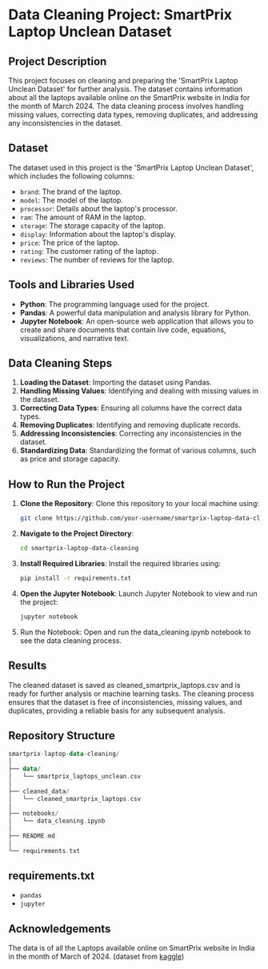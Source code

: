 # Data Cleaning Project: SmartPrix Laptop Unclean Dataset

## Project Description

This project focuses on cleaning and preparing the 'SmartPrix Laptop Unclean Dataset' for further analysis. The dataset contains information about all the laptops available online on the SmartPrix website in India for the month of March 2024. The data cleaning process involves handling missing values, correcting data types, removing duplicates, and addressing any inconsistencies in the dataset.

## Dataset

The dataset used in this project is the 'SmartPrix Laptop Unclean Dataset', which includes the following columns:

- `brand`: The brand of the laptop.
- `model`: The model of the laptop.
- `processor`: Details about the laptop's processor.
- `ram`: The amount of RAM in the laptop.
- `storage`: The storage capacity of the laptop.
- `display`: Information about the laptop's display.
- `price`: The price of the laptop.
- `rating`: The customer rating of the laptop.
- `reviews`: The number of reviews for the laptop.

## Tools and Libraries Used

- **Python**: The programming language used for the project.
- **Pandas**: A powerful data manipulation and analysis library for Python.
- **Jupyter Notebook**: An open-source web application that allows you to create and share documents that contain live code, equations, visualizations, and narrative text.

## Data Cleaning Steps

1. **Loading the Dataset**: Importing the dataset using Pandas.
2. **Handling Missing Values**: Identifying and dealing with missing values in the dataset.
3. **Correcting Data Types**: Ensuring all columns have the correct data types.
4. **Removing Duplicates**: Identifying and removing duplicate records.
5. **Addressing Inconsistencies**: Correcting any inconsistencies in the dataset.
6. **Standardizing Data**: Standardizing the format of various columns, such as price and storage capacity.

## How to Run the Project

1. **Clone the Repository**: Clone this repository to your local machine using:
   ```sh
   git clone https://github.com/your-username/smartprix-laptop-data-cleaning.git
   ```

2. **Navigate to the Project Directory**:
   ```sh
   cd smartprix-laptop-data-cleaning
   ```
   
3. **Install Required Libraries**: Install the required libraries using:
   ```sh
   pip install -r requirements.txt
   ```

4. **Open the Jupyter Notebook**: Launch Jupyter Notebook to view and run the project:
   ```sh
   jupyter notebook
   ```
   
5. Run the Notebook:
   Open and run the data_cleaning.ipynb notebook to see the data cleaning process.

## Results

The cleaned dataset is saved as cleaned_smartprix_laptops.csv and is ready for further analysis or machine learning tasks. The cleaning process ensures that the dataset is free of inconsistencies, missing values, and duplicates, providing a reliable basis for any subsequent analysis.

## Repository Structure

   ```kotlin
smartprix-laptop-data-cleaning/
│
├── data/
│   └── smartprix_laptops_unclean.csv
│
├── cleaned_data/
│   └── cleaned_smartprix_laptops.csv
│
├── notebooks/
│   └── data_cleaning.ipynb
│
├── README.md
│
└── requirements.txt
   ```

## requirements.txt

- `pandas`
- `jupyter`

## Acknowledgements

The data is of all the Laptops available online on SmartPrix website in India in the month of March of 2024. (dataset from [kaggle](kaggle.com))
